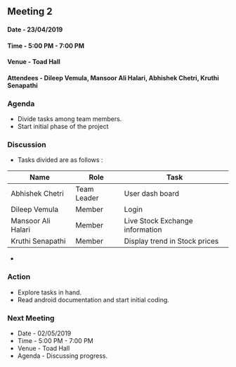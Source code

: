 ## Meeting 2

#### Date - 23/04/2019
#### Time - 5:00 PM - 7:00 PM
#### Venue - Toad Hall
#### Attendees - Dileep Vemula, Mansoor Ali Halari, Abhishek Chetri, Kruthi Senapathi

### Agenda
+ Divide tasks among team members.
+ Start initial phase of the project

### Discussion

+ Tasks divided are as follows : 

| Name| Role|Task |
| ------------- | ------------- | ----|
| Abhishek Chetri |Team Leader |User dash board|
| Dileep Vemula      |Member  |Login|
| Mansoor Ali Halari      |Member|Live Stock Exchange information|
| Kruthi Senapathi      |Member|Display trend in Stock prices|

+ 

### Action
+ Explore tasks in hand.
+ Read android documentation and start initial coding. 


### Next Meeting
+ Date - 02/05/2019
+ Time - 5:00 PM - 7:00 PM
+ Venue - Toad Hall
+ Agenda - Discussing progress.





